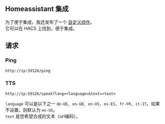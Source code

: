 ## Homeassistant 集成

为了便于集成，我还发布了一个 [自定义组件](https://github.com/Poeschl/Remote-PicoTTS)。  
它可以在 HACS 上找到，便于集成。

## 请求

### Ping

`http://ip:59126/ping`

### TTS

`http://ip:59126/speak?lang=<language>&text=<text>`

`language` 可以是以下之一 `de-DE, en-GB, en-US, es-ES, fr-FR, it-IT`。如果不设置，则默认为 `en-US`。  
`text` 是您希望合成的文本（url编码）。